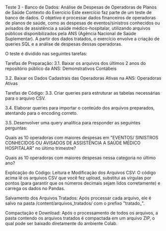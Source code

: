 Teste 3 - Banco de Dados: Análise de Despesas de Operadoras de Planos de Saúde
Contexto do Exercício
Este exercício faz parte de um teste de banco de dados. O objetivo é processar dados financeiros de operadoras de planos de saúde, como as despesas de eventos/sinistros conhecidos ou avisados de assistência a saúde médico-hospitalar, utilizando arquivos públicos disponibilizados pela ANS (Agência Nacional de Saúde Suplementar). A partir dos dados tratados, o exercício envolve a criação de queries SQL e a análise de despesas dessas operadoras.

O teste é dividido nas seguintes tarefas:

Tarefas de Preparação:
3.1. Baixar os arquivos dos últimos 2 anos do repositório público da ANS: Demonstrativos Contábeis

3.2. Baixar os Dados Cadastrais das Operadoras Ativas na ANS: Operadoras Ativas

Tarefas de Código:
3.3. Criar queries para estruturar as tabelas necessárias para o arquivo CSV.

3.4. Elaborar queries para importar o conteúdo dos arquivos preparados, atentando para o encoding correto.

3.5. Desenvolver uma query analítica para responder as seguintes perguntas:

Quais as 10 operadoras com maiores despesas em "EVENTOS/ SINISTROS CONHECIDOS OU AVISADOS DE ASSISTÊNCIA A SAÚDE MÉDICO HOSPITALAR" no último trimestre?

Quais as 10 operadoras com maiores despesas nessa categoria no último ano?



Explicação do Código:
Leitura e Modificação dos Arquivos CSV: O código acima lê os arquivos CSV que você fez upload, substitui as vírgulas por pontos (para garantir que os números decimais sejam lidos corretamente) e carrega os dados no Pandas.

Salvamento dos Arquivos Tratados: Após processar cada arquivo, ele é salvo na pasta /content/arquivos_tratados/ com o prefixo "tratado_".

Compactação e Download: Após o processamento de todos os arquivos, a pasta contendo os arquivos tratados é compactada em um arquivo ZIP, o qual pode ser baixado diretamente do ambiente Colab.

